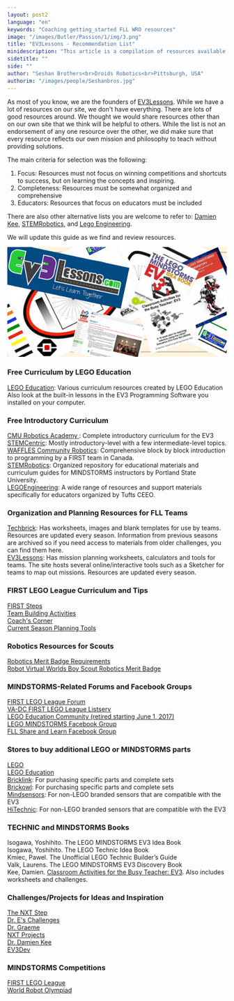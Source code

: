 ```yaml
---
layout: post2
language: "en"
keywords: "Coaching getting_started FLL WRO resources"
image: "/images/Butler/Passion/1/img/3.png"
title: "EV3Lessons - Recommendation List"
minidescription: "This article is a compilation of resources available to MINDSTORMS users whether you are participating in a competition, building for fun or teaching robotics at a school."
sidetitle: ""
side: ""
author: "Seshan Brothers<br>Droids Robotics<br>Pittsburgh, USA"
authorim: "/images/people/Seshanbros.jpg"
---
```

As most of you know, we are the founders of <a href="http://www.ev3lessons.com">EV3Lessons</a>. While we have a lot of resources on our site, we don't have everything. There are lots of good resources around. We thought we would share resources other than on our own site that we think will be helpful to others. While the list is not an endorsement of any one resource over the other, we did make sure that every resource reflects our own mission and philosophy to teach without providing solutions.

The main criteria for selection was the following:<br>
1) Focus: Resources must not focus on winning competitions and shortcuts to success, but on learning the concepts and inspiring.<br>
2) Completeness: Resources must be somewhat organized and comprehensive <br>
3) Educators: Resources that focus on educators must be included<br>

There are also other alternative lists you are welcome to refer to: <a href="http://www.damienkee.com/lego-mindstorms-resources/">Damien Kee</a>, <a href="http://stemrobotics.cs.pdx.edu/node/2837"> STEMRobotics</a>, and <a href="http://www.legoengineering.com/online-training-courses/">Lego Engineering</a>.

We will update this guide as we find and review resources.

![](/images/coachcorner/Resources.png)

### Free Curriculum by LEGO Education
<a href="https://education.lego.com/en-us/downloads/mindstorms-ev3">LEGO Education</a>: Various curriculum resources created by LEGO Education<br>
Also look at the built-in lessons in the EV3 Programming Software you installed on your computer.

### Free Introductory Curriculum
<a href="http://www.education.rec.ri.cmu.edu/content/lego/ev3/">CMU Robotics Academy </a>: Complete introductory curriculum for the EV3<br>
<a href="http://www.stemcentric.com/ev3-tutorial">STEMCentric</a>: Mostly introductory-level with a few intermediate-level topics.<br>
<a href="http://www.wafflesrobotics.com/fll/fll-resources/">WAFFLES Community Robotics</a>: Comprehensive block by block introduction to programming by a FIRST team in Canada. <br>
<a href="http://stemrobotics.cs.pdx.edu/node/2643">STEMRobotics</a>: Organized repository for educational materials and curriculum guides for MINDSTORMS instructors by Portland State University.<br>
<a href="http://www.legoengineering.com">LEGOEngineering</a>: A wide range of resources and support materials specifically for educators organized by Tufts CEEO. <br>

### Organization and Planning Resources for FLL Teams
<a href="http://www.techbrick.com">Techbrick</a>: Has worksheets, images and blank templates for use by teams. Resources are updated every season. Information from previous seasons are archived so if you need access to materials from older challenges, you can find them here.<br>
<a href="http://www.ev3lessons.com">EV3Lessons</a>: Has mission planning worksheets, calculators and tools for teams. The site hosts several online/interactive tools such as a Sketcher for teams to map out missions. Resources are updated every season.<br>

### FIRST LEGO League Curriculum and Tips
<a href="https://fllblog.wordpress.com/2016/07/25/taking-your-first-steps/">FIRST Steps</a> <br>
<a href="http://ev3lessons.com/corevalues.html">Team Building Activities</a><br>
<a href="http://ev3lessons.com/coachcorner.html">Coach's Corner</a><br>
<a href="http://ev3lessons.com/resources.html">Current Season Planning Tools</a><br>

### Robotics Resources for Scouts
<a href="http://www.scouting.org/filestore/Merit_Badge_ReqandRes/Robotics.pdf">Robotics Merit Badge Requirements</a><br>
<a href="http://cs2n.org/activities/courses/robot-virtual-worlds-boy-scout-robotics-merit-badge">Robot Virtual Worlds Boy Scout Robotics Merit Badge</a><br>

### MINDSTORMS-Related Forums and Facebook Groups
<a href="http://forums.usfirst.org/forumdisplay.php?24-FIRST-LEGO-League">FIRST LEGO League Forum</a><br>
<a href="https://listserv.jmu.edu/cgi-bin/wa?A0=VADCFLL-L">VA-DC FIRST LEGO League Listserv</a><br>
<a href="https://community.education.lego.com/">LEGO Education Community (retired starting June 1, 2017)</a><br>
<a href="https://www.facebook.com/groups/legomindstorms/">LEGO MINDSTORMS Facebook Group</a><br>
<a href="https://www.facebook.com/groups/FLLShareandLearn/">FLL Share and Learn Facebook Group</a><br>

### Stores to buy additional LEGO or MINDSTORMS parts
<a href="http://www.lego.com">LEGO</a><br>
<a href="http://www.legoeducation.com">LEGO Education</a><br>
<a href="http://www.Bricklink.com">Bricklink</a>: For purchasing specific parts and complete sets<br> 
<a href="http://www.Brickowl.com">Brickowl</a>: For purchasing specific parts and complete sets<br>
<a href="http://www.mindsensors.com">Mindsensors</a>: For non-LEGO branded sensors that are compatible with the EV3<br>
<a href="https://www.hitechnic.com">HiTechnic</a>: For non-LEGO branded sensors that are compatible with the EV3<br>

### TECHNIC and MINDSTORMS Books
Isogawa, Yoshihito. The LEGO MINDSTORMS EV3 Idea Book<br>
Isogawa, Yoshihito. The LEGO Technic Idea Book<br>
Kmiec, Pawel. The Unofficial LEGO Technic Builder’s Guide<br>
Valk, Laurens. The LEGO MINDSTORMS EV3 Discovery Book<br>
Kee, Damien. <a href="http://www.damienkee.com/classroom-activities-ev3/">Classroom Activities for the Busy Teacher: EV3</a>. Also includes worksheets and challenges.<br>

### Challenges/Projects for Ideas and Inspiration
<a href="http://theNXTstep.com">The NXT Step</a><br>
<a href="https://mindstorms.dreschallenges.com/">Dr. E's Challenges</a><br>
<a href="http://www.drgraeme.org/EV3/EV3.html">Dr. Graeme</a><br>
<a href="http://www.nxtprograms.com">NXT Projects</a><br>
<a href="http://www.damienkee.com/">Dr. Damien Kee</a><br>
<a href="http://www.ev3dev.org/">EV3Dev</a><br>

### MINDSTORMS Competitions
<a href="http://www.firstlegolegue.org">FIRST LEGO League</a><br>
<a href="http://www.wroboto.org">World Robot Olympiad</a><br>






